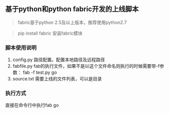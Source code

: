 ## 基于python和python fabric开发的上线脚本

> fabric基于python 2.5及以上版本，推荐使用python2.7

> pip install fabric 安装fabric模块

### 脚本使用说明
1. config.py 路径配置。配置本地路径及远程路径
2. fabfile.py fab的执行文件，如果不是以这个文件命名则执行的时候需要带-f参数： fab -f test.py go
3. source.txt 需要上线的文件列表，可以是目录

### 执行方式
直接在命令行中执行fab go